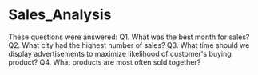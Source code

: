 # Sales_Analysis

These questions were answered:
Q1. What was the best month for sales?
Q2. What city had the highest number of sales?
Q3. What time should we display advertisements to maximize likelihood of customer's buying product?
Q4. What products are most often sold together?

